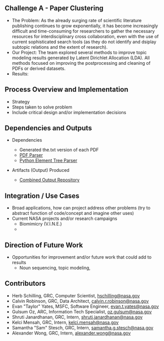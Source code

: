## Challenge A - Paper Clustering  
* The Problem: As the already surging rate of scientific literature publishing continues to grow exponentially,  it has become increasingly difficult and time-consuming for researchers to gather the necessary resources for interdisciplinary cross collaboration, even with the use of current sophisticated search tools (as they do not identify and dsiplay subtopic relations and the extent of research).
* Our Project: The team explored several methods to improve topic modeling results generated by Latent Dirichlet Allocation (LDA). All methods focused on improving the postprocessing and cleaning of PDFs or derived datasets. 
* Results:

## Process Overview and Implementation  
* Strategy
* Steps taken to solve problem
* Include critical design and/or implementation decisions

## Dependencies and Outputs  
* Dependencies
	* Generated the.txt version of each PDF
	* [PDF Parser](https://github.com/vizzies/grcml-challenge-a-starter/blob/main/Scripts/batch_pdf_parser.py)
	* [Python Element Tree Parser](https://docs.python.org/3/library/xml.etree.elementtree.html)

* Artifacts (Output) Produced
	* [Combined Output Repository](https://github.com/vizzies/grcml-challenge-a-starter/blob/main/Processed/Combined_Output.txt)

## Integration / Use Cases  
* Broad applications, how can project address other problems (try to abstract function of code/concept and imagine other uses)
* Current NASA projects and/or research campaigns
	* Biomimicry (V.I.N.E.)
	*

## Direction of Future Work
* Opportunities for improvement and/or future work that could add to results
	* Noun sequencing, topic modeling, 

## Contributors

* Herb Schilling, GRC, Computer Scientist, [hschilling@nasa.gov](hschilling@nasa.gov)
* Calvin Robinson, GRC, Data Architect, [calvin.r.robinson@nasa.gov](calvin.r.robinson@nasa.gov)
* Evan "Taylor" Yates, MSFC, Software Engineer, [evan.t.yates@nasa.gov](evan.t.yates@nasa.gov)
* Gulsum Oz, ARC, Information Tech Specialist, [oz.gulsum@nasa.gov](oz.gulsum@nasa.gov)
* Shruti Janardhanan, GRC, Intern, [shruti.janardhanan@nasa.gov](shruti.janardhanan@nasa.gov)
* Kelci Mensah, GRC, Intern, [kelci.mensah@nasa.gov](kelci.mensah@nasa.gov)
* Samantha "Sam" Stesch, GRC, Intern, [samantha.g.stesch@nasa.gov](samantha.g.stesch@nasa.gov)
* Alexander Wong, GRC, Intern, [alexander.wong@nasa.gov](alexander.wong@nasa.gov)
